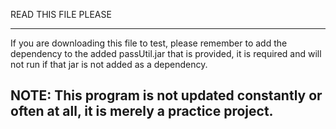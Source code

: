 READ THIS FILE PLEASE

-------------------------------------------------------------------

If you are downloading this file to test, please remember to add the dependency to the added passUtil.jar that is provided,
it is required and will not run if that jar is not added as a dependency.


NOTE: This program is not updated constantly or often at all, it is merely a practice project.
-------------------------------------------------------------------
